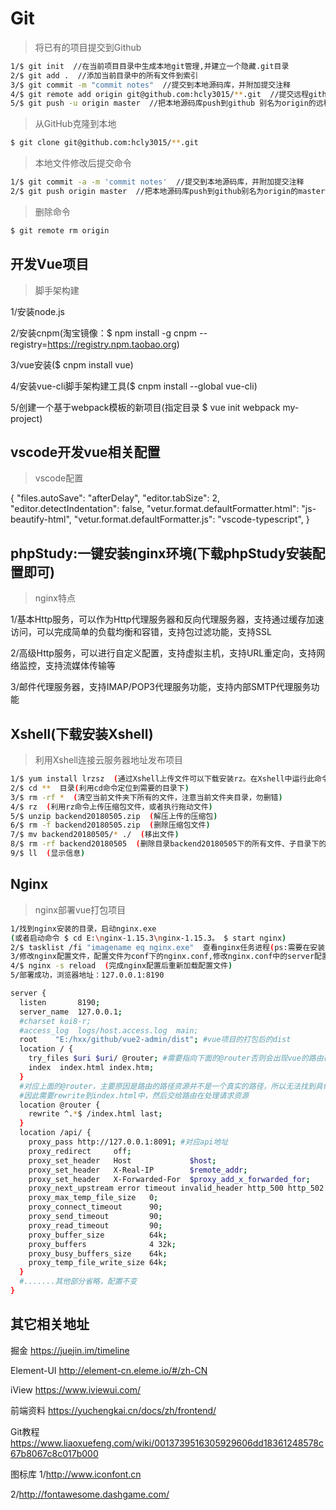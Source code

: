 # Git
> 将已有的项目提交到Github
``` bash
1/$ git init  //在当前项目目录中生成本地git管理,并建立一个隐藏.git目录
2/$ git add .  //添加当前目录中的所有文件到索引
3/$ git commit -m "commit notes"  //提交到本地源码库，并附加提交注释
4/$ git remote add origin git@github.com:hcly3015/**.git  //提交远程github(**.git对应新建Github项目的Repository)
5/$ git push -u origin master  //把本地源码库push到github 别名为origin的远程项目中，确认提交
```

> 从GitHub克隆到本地
``` bash
$ git clone git@github.com:hcly3015/**.git
```

> 本地文件修改后提交命令
``` bash
1/$ git commit -a -m 'commit notes'  //提交到本地源码库，并附加提交注释
2/$ git push origin master  //把本地源码库push到github别名为origin的master分支远程项目中
```

> 删除命令
``` bash
$ git remote rm origin
```

## 开发Vue项目
> 脚手架构建

1/安装node.js

2/安装cnpm(淘宝镜像：$ npm install -g cnpm --registry=https://registry.npm.taobao.org)

3/vue安装($ cnpm install vue)

4/安装vue-cli脚手架构建工具($ cnpm install --global vue-cli)

5/创建一个基于webpack模板的新项目(指定目录 $ vue init webpack my-project)

## vscode开发vue相关配置
> vscode配置

{
    "files.autoSave": "afterDelay",
    "editor.tabSize": 2,
    "editor.detectIndentation": false,
    "vetur.format.defaultFormatter.html": "js-beautify-html",
    "vetur.format.defaultFormatter.js": "vscode-typescript",
}

## phpStudy:一键安装nginx环境(下载phpStudy安装配置即可)
> nginx特点

1/基本Http服务，可以作为Http代理服务器和反向代理服务器，支持通过缓存加速访问，可以完成简单的负载均衡和容错，支持包过滤功能，支持SSL

2/高级Http服务，可以进行自定义配置，支持虚拟主机，支持URL重定向，支持网络监控，支持流媒体传输等

3/邮件代理服务器，支持IMAP/POP3代理服务功能，支持内部SMTP代理服务功能


## Xshell(下载安装Xshell)
> 利用Xshell连接云服务器地址发布项目
``` bash
1/$ yum install lrzsz  (通过Xshell上传文件可以下载安装rz。在Xshell中运行此命令)
2/$ cd **  目录(利用cd命令定位到需要的目录下)
3/$ rm -rf *  (清空当前文件夹下所有的文件，注意当前文件夹目录，勿删错)
4/$ rz  (利用rz命令上传压缩包文件，或者执行拖动文件)
5/$ unzip backend20180505.zip  (解压上传的压缩包)
6/$ rm -f backend20180505.zip  (删除压缩包文件)
7/$ mv backend20180505/* ./  (移出文件)
8/$ rm -rf backend20180505  (删除目录backend20180505下的所有文件、子目录下的所有文件和目录、删除文件夹本身)
9/$ ll  (显示信息)
```

## Nginx
> nginx部署vue打包项目
``` bash
1/找到nginx安装的目录，启动nginx.exe
(或者启动命令 $ cd E:\nginx-1.15.3\nginx-1.15.3。 $ start nginx)
2/$ tasklist /fi "imagename eq nginx.exe"  查看nginx任务进程(ps:需要在安装的根路径下执行)
3/修改nginx配置文件，配置文件为conf下的nginx.conf,修改nginx.conf中的server配置片段，如下：
4/$ nginx -s reload  (完成nginx配置后重新加载配置文件)
5/部署成功，浏览器地址：127.0.0.1:8190
```
``` bash
server {
  listen       8190;
  server_name  127.0.0.1;
  #charset koi8-r;
  #access_log  logs/host.access.log  main;
  root    "E:/hxx/github/vue2-admin/dist"; #vue项目的打包后的dist
  location / {
    try_files $uri $uri/ @router; #需要指向下面的@router否则会出现vue的路由在nginx中刷新出现404
    index  index.html index.htm;
  }
  #对应上面的@router，主要原因是路由的路径资源并不是一个真实的路径，所以无法找到具体的文件
  #因此需要rewrite到index.html中，然后交给路由在处理请求资源
  location @router {
    rewrite ^.*$ /index.html last;
  }
  location /api/ {
    proxy_pass http://127.0.0.1:8091; #对应api地址
    proxy_redirect     off;
    proxy_set_header   Host             $host;
    proxy_set_header   X-Real-IP        $remote_addr;
    proxy_set_header   X-Forwarded-For  $proxy_add_x_forwarded_for;
    proxy_next_upstream error timeout invalid_header http_500 http_502 http_503 http_504;
    proxy_max_temp_file_size   0;
    proxy_connect_timeout      90;
    proxy_send_timeout         90;
    proxy_read_timeout         90;
    proxy_buffer_size          64k;
    proxy_buffers              4 32k;
    proxy_busy_buffers_size    64k;
    proxy_temp_file_write_size 64k;
  }
  #.......其他部分省略，配置不变
}
```

## 其它相关地址

掘金
https://juejin.im/timeline

Element-UI
http://element-cn.eleme.io/#/zh-CN

iView
https://www.iviewui.com/

前端资料 
https://yuchengkai.cn/docs/zh/frontend/

Git教程
https://www.liaoxuefeng.com/wiki/0013739516305929606dd18361248578c67b8067c8c017b000

图标库
1/http://www.iconfont.cn

2/http://fontawesome.dashgame.com/
